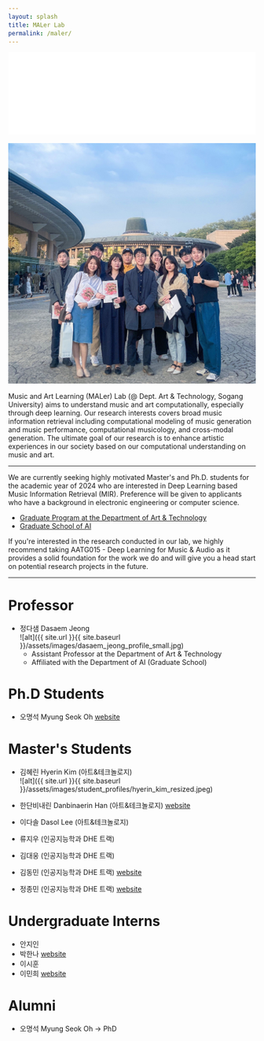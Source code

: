 ```yaml
---
layout: splash
title: MALer Lab
permalink: /maler/
---
```

[<img src="/assets/images/MALER_LOGO_TEXT_WHITE.png" width="600"/>](logo.png) <br />

[<img src="/assets/images/sac.jpg" width="600"/>](image.png)


Music and Art Learning (MALer) Lab (@ Dept. Art & Technology, Sogang University) aims to understand music and art computationally, especially through deep learning. Our research interests covers broad music information retrieval including computational modeling of music generation and music performance, computational musicology, and cross-modal generation. The ultimate goal of our research is to enhance artistic experiences in our society based on our computational understanding on music and art. 

---
We are currently seeking highly motivated Master's and Ph.D. students for the academic year of 2024 who are interested in Deep Learning based Music Information Retrieval (MIR). Preference will be given to applicants who have a background in electronic engineering or computer science.

- [Graduate Program at the Department of Art & Technology](http://creative.sogang.ac.kr/at_graduate_20161017/)
- [Graduate School of AI](https://ai.sogang.ac.kr/ai/index_new.html)


If you're interested in the research conducted in our lab, we highly recommend taking AATG015 - Deep Learning for Music & Audio as it provides a solid foundation for the work we do and will give you a head start on potential research projects in the future.
<!-- For any questions or further information, please contact [here](mailto:dasaemj@sogang.ac.kr) -->

---


# Professor
- 정다샘 Dasaem Jeong<br />
![alt]({{ site.url }}{{ site.baseurl }}/assets/images/dasaem_jeong_profile_small.jpg) 
	- Assistant Professor at the Department of Art & Technology
	- Affiliated with the Department of AI (Graduate School)

# Ph.D Students
- 오명석 Myung Seok Oh [website](https://hearenzo.com/) 

# Master's Students

- 김혜린 Hyerin Kim (아트&테크놀로지) <br/>
![alt]({{ site.url }}{{ site.baseurl }}/assets/images/student_profiles/hyerin_kim_resized.jpeg) <br />

- 한단비내린 Danbinaerin Han (아트&테크놀로지) [website](https://danbinaerin.notion.site/Danbinaerin-Han-Researcher-Korean-music-Specialist-eaa8c0e0df6049cba6da08fdf6bcc6af?pvs=4)

- 이다솔 Dasol Lee (아트&테크놀로지)

- 류지우 (인공지능학과 DHE 트랙)

- 김대웅 (인공지능학과 DHE 트랙)

- 김동민 (인공지능학과 DHE 트랙) [website](https://www.ukgu.xyz/)

- 정종민 (인공지능학과 DHE 트랙) [website](https://sakem.in/)


# Undergraduate Interns
- 안지인
- 박한나 [website](https://www.crescent.studio/)
- 이시훈 
- 이민희 [website](https://github.com/minigb)

# Alumni
- 오명석 Myung Seok Oh -> PhD
